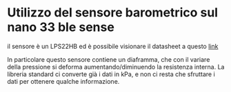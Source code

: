 # Utilizzo del sensore barometrico sul nano 33 ble sense
il sensore è un LPS22HB ed è possibile visionare il datasheet a questo [link](https://content.arduino.cc/assets/Nano_BLE_Sense_lps22hb.pdf)

In particolare questo sensore contiene un diaframma, che con il variare della pressione si deforma aumentando/diminuendo la resistenza interna. La libreria standard ci converte già i dati in kPa, e non ci resta che sfruttare i dati per ottenere qualche informazione.

